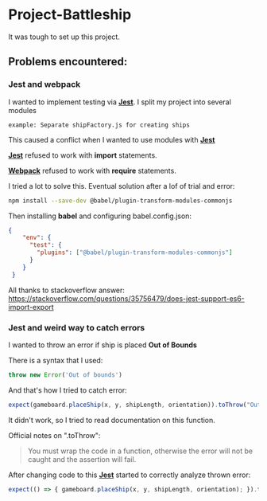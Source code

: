 # Project-Battleship

It was tough to set up this project. 

## Problems encountered:

### Jest and webpack
I wanted to implement testing via **[Jest](https://jestjs.io/)**. I split my project into several modules

`example: Separate shipFactory.js for creating ships`

This caused a conflict when I wanted to use modules with **[Jest](https://jestjs.io/)**

**[Jest](https://jestjs.io/)** refused to work with **import** statements.

**[Webpack](https://webpack.js.org/)** refused to work with **require** statements.

I tried a lot to solve this. Eventual solution after a lof of trial and error:
```bash
npm install --save-dev @babel/plugin-transform-modules-commonjs
```
Then installing **babel** and configuring babel.config.json:
```json
{
    "env": {
      "test": {
        "plugins": ["@babel/plugin-transform-modules-commonjs"]
      }
    }
 }
```
All thanks to stackoverflow answer: https://stackoverflow.com/questions/35756479/does-jest-support-es6-import-export

### Jest and weird way to catch errors

I wanted to throw an error if ship is placed **Out of Bounds**

There is a syntax that I used:

```js
throw new Error('Out of bounds')
```

And that's how I tried to catch error:

```js
expect(gameboard.placeShip(x, y, shipLength, orientation)).toThrow("Out of bounds");
```

It didn't work, so I tried to read documentation on this function.

Official notes on ".toThrow":

> You must wrap the code in a function, otherwise the error will not be caught and the assertion will fail.

After changing code to this **[Jest](https://jestjs.io/)** started to correctly analyze thrown error:

```js
expect(() => { gameboard.placeShip(x, y, shipLength, orientation); }).toThrow("Out of bounds");
```
